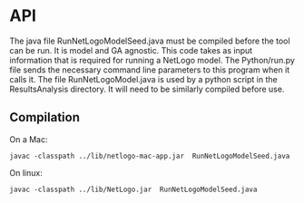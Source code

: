 # API

The java file RunNetLogoModelSeed.java must be compiled before the tool can be run. It is model and GA agnostic. This code takes as input information that is required for running a NetLogo model. The Python/run.py file sends the necessary command line parameters to this program when it calls it. The file RunNetLogoModel.java is used by a python script in the ResultsAnalysis directory. It will need to be similarly compiled before use.

## Compilation

On a Mac:

``` javac -classpath ../lib/netlogo-mac-app.jar  RunNetLogoModelSeed.java ```

On linux:

``` javac -classpath ../lib/NetLogo.jar  RunNetLogoModelSeed.java ```
